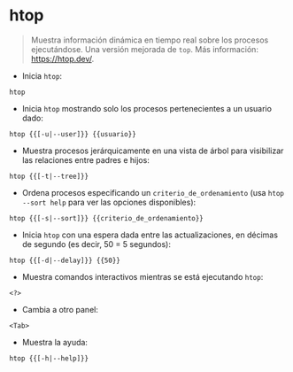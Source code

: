 # htop

> Muestra información dinámica en tiempo real sobre los procesos ejecutándose. Una versión mejorada de `top`.
> Más información: <https://htop.dev/>.

- Inicia `htop`:

`htop`

- Inicia `htop` mostrando solo los procesos pertenecientes a un usuario dado:

`htop {{[-u|--user]}} {{usuario}}`

- Muestra procesos jerárquicamente en una vista de árbol para visibilizar las relaciones entre padres e hijos:

`htop {{[-t|--tree]}}`

- Ordena procesos especificando un `criterio_de_ordenamiento` (usa `htop --sort help` para ver las opciones disponibles):

`htop {{[-s|--sort]}} {{criterio_de_ordenamiento}}`

- Inicia `htop` con una espera dada entre las actualizaciones, en décimas de segundo (es decir, 50 = 5 segundos):

`htop {{[-d|--delay]}} {{50}}`

- Muestra comandos interactivos mientras se está ejecutando `htop`:

`<?>`

- Cambia a otro panel:

`<Tab>`

- Muestra la ayuda:

`htop {{[-h|--help]}}`
